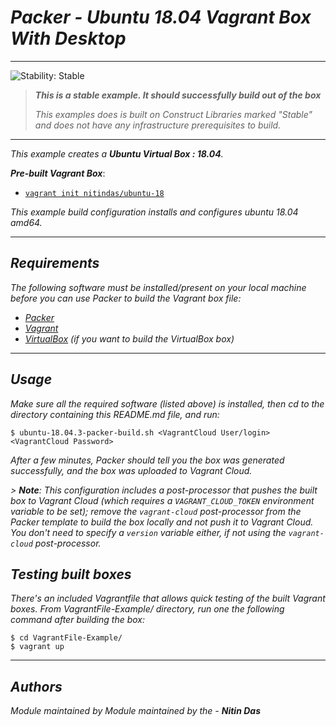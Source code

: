 # _Packer - Ubuntu 18.04 Vagrant Box With Desktop_

<!--BEGIN STABILITY BANNER-->
---

![_Stability: Stable_](https://img.shields.io/badge/stability-Stable-success.svg?style=for-the-badge)

> **_This is a stable example. It should successfully build out of the box_**
>
> _This examples does is built on Construct Libraries marked "Stable" and does not have any infrastructure prerequisites to build._

---
<!--END STABILITY BANNER-->

_This example creates a **Ubuntu Virtual Box : 18.04**._


**_Pre-built Vagrant Box_**:

  - [`vagrant init nitindas/ubuntu-18`](https://app.vagrantup.com/nitindas/boxes/ubuntu-18)

_This example build configuration installs and configures ubuntu 18.04 amd64._

---

## _Requirements_

_The following software must be installed/present on your local machine before you can use Packer to build the Vagrant box file:_

  - [_Packer_](http://www.packer.io/)
  - [_Vagrant_](http://vagrantup.com/)
  - [_VirtualBox_](https://www.virtualbox.org/) _(if you want to build the VirtualBox box)_

---

## _Usage_

_Make sure all the required software (listed above) is installed, then cd to the directory containing this README.md file, and run:_

    $ ubuntu-18.04.3-packer-build.sh <VagrantCloud User/login> <VagrantCloud Password>

_After a few minutes, Packer should tell you the box was generated successfully, and the box was uploaded to Vagrant Cloud._

_> **Note**: This configuration includes a post-processor that pushes the built box to Vagrant Cloud (which requires a `VAGRANT_CLOUD_TOKEN` environment variable to be set); remove the `vagrant-cloud` post-processor from the Packer template to build the box locally and not push it to Vagrant Cloud. You don't need to specify a `version` variable either, if not using the `vagrant-cloud` post-processor._

## _Testing built boxes_

_There's an included Vagrantfile that allows quick testing of the built Vagrant boxes. From VagrantFile-Example/ directory, run one the following command after building the box:_

    $ cd VagrantFile-Example/
    $ vagrant up

---

## _Authors_
_Module maintained by Module maintained by the - **Nitin Das**_
